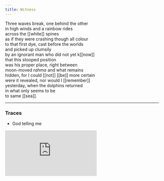 ```yaml
---
title: Witness
---
```


Three waves break, one behind the other  
in high winds and a rainbow rides  
across the [[white]] spines  
as if they were crashing though all colour  
to that first dye, cast before the worlds  
and picked up clumsily  
by an ignorant man who did not yet k[[now]]  
that this stooped position  
was his proper place, right between  
moon-moved _rahma_ and what remains  
hidden, for I could [[not]] [[be]] more certain  
were it revealed, nor would I [[remember]]  
yesterday, when the dolphins returned  
in what only seems to be  
to same [[sea]].  

---

### Traces

* God telling me

<iframe class="video" src="https://www.youtube-nocookie.com/embed/Jm3EF0XZ6Ms" frameborder="0" allow="accelerometer; autoplay; encrypted-media; gyroscope; picture-in-picture" allowfullscreen></iframe>